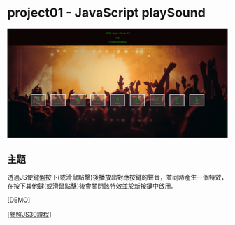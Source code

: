 # **project01 - JavaScript playSound**

![](https://github.com/paulchnag0801/JS30-day1-playSound/blob/main/js-playSound-cover.png)


## **主題**
透過JS使鍵盤按下(或滑鼠點擊)後播放出對應按鍵的聲音，並同時產生一個特效，  
在按下其他鍵(或滑鼠點擊)後會關閉該特效並於新按鍵中啟用。 

[[DEMO]]()


[[參照JS30課程]](https://javascript30.com/)
